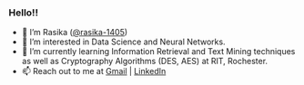 ### Hello!!

- 👋 I’m Rasika (<a href="https://github.com/rasika-1405">@rasika-1405</a>)
- 👀 I’m interested in Data Science and Neural Networks.
- 🌱 I’m currently learning Information Retrieval and Text Mining techniques as well as Cryptography Algorithms (DES, AES) at RIT, Rochester.
- 📫 Reach out to me at <a href="mailto:rasika.sasturkar14@gmail.com">Gmail</a> | <a href="https://www.linkedin.com/in/rasika-sasturkar">LinkedIn</a>

<!-- - 💞️ I’m looking to collaborate on ... -->


<!---
rasika-1405/rasika-1405 is a ✨ special ✨ repository because its `README.md` (this file) appears on your GitHub profile.
You can click the Preview link to take a look at your changes.
--->
